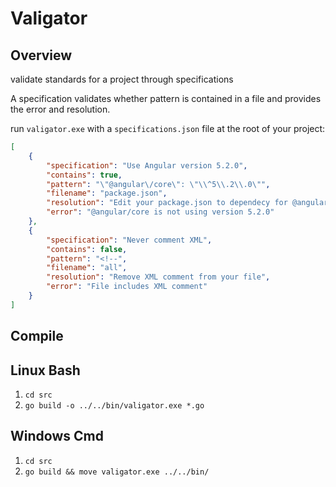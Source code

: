 # Valigator

## Overview 
validate standards for a project through specifications

A specification validates whether pattern is contained in a file and provides the error and resolution.

run `valigator.exe` with a `specifications.json` file at the root of your project:

``` json
[
    {
        "specification": "Use Angular version 5.2.0",
        "contains": true,
        "pattern": "\"@angular\/core\": \"\\^5\\.2\\.0\"",
        "filename": "package.json",
        "resolution": "Edit your package.json to dependecy for @angular/core to 5.2.0",
        "error": "@angular/core is not using version 5.2.0"
    },
    {
        "specification": "Never comment XML",
        "contains": false,
        "pattern": "<!--",
        "filename": "all",
        "resolution": "Remove XML comment from your file",
        "error": "File includes XML comment"
    }
]
```

## Compile

## Linux Bash 
1. `cd src`
2. `go build -o ../../bin/valigator.exe *.go`

## Windows Cmd
1. `cd src`
2. `go build && move valigator.exe ../../bin/`
